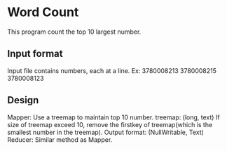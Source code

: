 # Word Count
This program count the top 10 largest number.
## Input format
Input file contains numbers, each at a line.
Ex:
3780008213
3780008215
3780008123
## Design
Mapper: 
Use a treemap to maintain top 10 number.
treemap: (long, text)
If size of treemap exceed 10, remove the firstkey of treemap(which is the smallest number in the treemap).
Output format:
(NullWritable, Text)
Reducer:
Similar method as Mapper.


